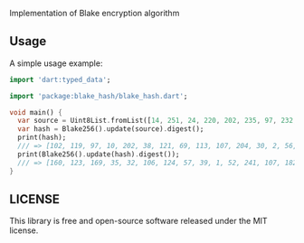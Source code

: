 Implementation of Blake encryption algorithm

## Usage

A simple usage example:

```dart
import 'dart:typed_data';

import 'package:blake_hash/blake_hash.dart';

void main() {
  var source = Uint8List.fromList([14, 251, 24, 220, 202, 235, 97, 232, 85, 229, 109, 188, 53, 146, 43, 36, 246, 238, 110, 55, 202, 163]);
  var hash = Blake256().update(source).digest();
  print(hash);
  /// => [102, 119, 97, 10, 202, 38, 121, 69, 113, 107, 204, 30, 2, 56, 132, 219, 223, 178, 104, 33, 38, 181, 219, 126, 87, 74, 200, 152, 115, 14, 108, 138]
  print(Blake256().update(hash).digest());
  /// => [160, 123, 169, 35, 32, 106, 124, 57, 39, 1, 52, 241, 107, 182, 255, 52, 253, 188, 54, 150, 214, 169, 56, 120, 60, 214, 85, 151, 232, 87, 222, 19]
}

```


## LICENSE

This library is free and open-source software released under the MIT license.
